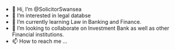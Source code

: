 - 👋 Hi, I’m @SolicitorSwansea
- 👀 I’m interested in legal databse
- 🌱 I’m currently learning Law in Banking and Finance.
- 💞️ I’m looking to collaborate on Investment Bank as well as other Financial institutions.
- 📫 How to reach me ...

<!---
SolicitorSwansea/SolicitorSwansea is a ✨ special ✨ repository because its `README.md` (this file) appears on your GitHub profile.
You can click the Preview link to take a look at your changes.
--->
